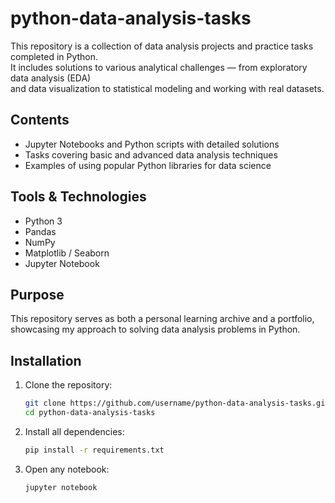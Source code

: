 # python-data-analysis-tasks

This repository is a collection of data analysis projects and practice tasks completed in Python.  
It includes solutions to various analytical challenges — from exploratory data analysis (EDA)  
and data visualization to statistical modeling and working with real datasets.

## Contents
- Jupyter Notebooks and Python scripts with detailed solutions
- Tasks covering basic and advanced data analysis techniques
- Examples of using popular Python libraries for data science

## Tools & Technologies
- Python 3
- Pandas
- NumPy
- Matplotlib / Seaborn
- Jupyter Notebook

## Purpose
This repository serves as both a personal learning archive and a portfolio,  
showcasing my approach to solving data analysis problems in Python.

## Installation
1. Clone the repository:
   ```bash
   git clone https://github.com/username/python-data-analysis-tasks.git
   cd python-data-analysis-tasks
2. Install all dependencies:
   ```bash
   pip install -r requirements.txt
3. Open any notebook:
   ```bash
   jupyter notebook
